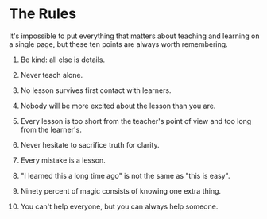 # The Rules

It's impossible to put
everything that matters about teaching and learning
on a single page,
but these ten points are always worth remembering.

1.  Be kind: all else is details.

2.  Never teach alone.

3.  No lesson survives first contact with learners.

4.  Nobody will be more excited about the lesson than you are.

5.  Every lesson is too short from the teacher's point of view
    and too long from the learner's.

6.  Never hesitate to sacrifice truth for clarity.

7.  Every mistake is a lesson.

8.  "I learned this a long time ago" is not the same as "this is easy".

9.  Ninety percent of magic consists of knowing one extra thing.

10. You can't help everyone, but you can always help someone.
